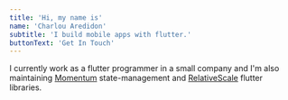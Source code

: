 ```yaml
---
title: 'Hi, my name is'
name: 'Charlou Aredidon'
subtitle: 'I build mobile apps with flutter.'
buttonText: 'Get In Touch'
---
```


I currently work as a flutter programmer in a small company and I'm also maintaining [Momentum](https://pub.dev/packages/momentum) state-management and [RelativeScale](https://pub.dev/packages/relative_scale) flutter libraries.
